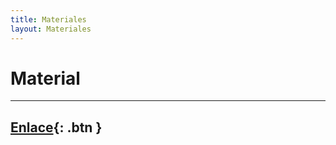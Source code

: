```yaml
---
title: Materiales
layout: Materiales
---
```


# Material

---
[Enlace](https://drive.google.com/drive/folders/1Eu7eyQCK_7dFtMpowgFhnJk8bFbUaddD?usp=sharing){: .btn }
---
